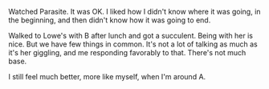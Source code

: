 Watched Parasite. It was OK. I liked how I didn't know where it was going, in the beginning, and then didn't know how it was going to end.

Walked to Lowe's with B after lunch and got a succulent. Being with her is nice. But we have few things in common. It's not a lot of talking as much as it's her giggling, and me responding favorably to that. There's not much base.

I still feel much better, more like myself, when I'm around A.
